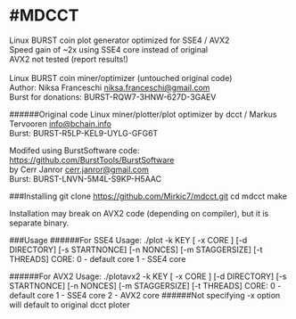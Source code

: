 #MDCCT
=============
Linux BURST coin plot generator optimized for SSE4 / AVX2<br>
Speed gain of ~2x using SSE4 core instead of original<br>
AVX2 not tested (report results!)<br>
<br>
Linux BURST coin miner/optimizer (untouched original code)<br>
Author: Niksa Franceschi <niksa.franceschi@gmail.com><br>
Burst for donations: BURST-RQW7-3HNW-627D-3GAEV<br>

######Original code 
Linux miner/plotter/plot optimizer by dcct / Markus Tervooren <info@bchain.info><br>
Burst: BURST-R5LP-KEL9-UYLG-GFG6T<br>

Modifed using BurstSoftware code: https://github.com/BurstTools/BurstSoftware <br>
by Cerr Janror <cerr.janror@gmail.com><br>
Burst: BURST-LNVN-5M4L-S9KP-H5AAC<br>


###Installing
    git clone https://github.com/Mirkic7/mdcct.git
    cd mdcct
    make

Installation may break on AVX2 code (depending on compiler), but it is separate binary.<br>

###Usage
######For SSE4
    Usage: ./plot -k KEY [ -x CORE ] [-d DIRECTORY] [-s STARTNONCE] [-n NONCES] [-m STAGGERSIZE] [-t THREADS]
     CORE:
       0 - default core
       1 - SSE4 core

######For AVX2
    Usage: ./plotavx2 -k KEY [ -x CORE ] [-d DIRECTORY] [-s STARTNONCE] [-n NONCES] [-m STAGGERSIZE] [-t THREADS]
      CORE:
        0 - default core
        1 - SSE4 core
        2 - AVX2 core
######Not specifying -x option will default to original dcct ploter
